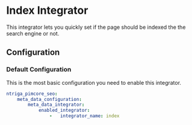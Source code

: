 # Index Integrator
This integrator lets you quickly set if the page should be indexed the the search engine or not.

## Configuration
### Default Configuration
This is the most basic configuration you need to enable this integrator.

```yaml
ntriga_pimcore_seo:
    meta_data_configuration:
        meta_data_integrator:
            enabled_integrator:
                -   integrator_name: index
```
